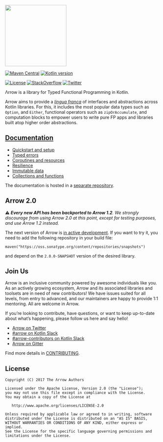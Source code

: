 <a href="https://arrow-kt.io" title="Arrow website"><img src="https://arrow-kt.io/img/arrow-brand.svg" width="200" alt=""></a>

[![Maven Central](https://img.shields.io/maven-central/v/io.arrow-kt/arrow-core?color=4caf50&label=latest%20release)](https://maven-badges.herokuapp.com/maven-central/io.arrow-kt/arrow-core)
[![Kotlin version](https://img.shields.io/badge/Kotlin-1.8.10-blue)](https://kotlinlang.org/docs/whatsnew18.html)

[![License](https://img.shields.io/badge/License-Apache%202.0-blue.svg)](https://www.apache.org/licenses/LICENSE-2.0)
[![StackOverflow](https://img.shields.io/badge/arrow--kt-grey.svg?logo=stackoverflow)](https://stackoverflow.com/questions/tagged/arrow-kt)
[![Twitter](https://img.shields.io/twitter/follow/arrow_kt?color=blue&style=flat)](https://twitter.com/arrow_kt)

Λrrow is a library for Typed Functional Programming in Kotlin.

Arrow aims to provide a [*lingua franca*](https://en.wikipedia.org/wiki/Lingua_franca) of interfaces
and abstractions across Kotlin libraries. For this, it includes the most popular data types such
as `Option`, and `Either`, functional operators such as `zipOrAccumulate`, and computation
blocks to empower users to write pure FP apps and libraries built atop higher order abstractions.

## [Documentation](http://arrow-kt.io)

- [Quickstart and setup](https://arrow-kt.io/learn/quickstart/)
- [Typed errors](https://arrow-kt.io/learn/typed-errors/)
- [Coroutines and resources](https://arrow-kt.io/learn/coroutines/)
- [Resilience](https://arrow-kt.io/learn/resilience/)
- [Immutable data](https://arrow-kt.io/learn/immutable-data/)
- [Collections and functions](https://arrow-kt.io/learn/collections-functions/)

The documentation is hosted in a [separate repository](https://github.com/arrow-kt/arrow-website).

## Arrow 2.0

⚠️ _**Every new API has been backported to Arrow 1.2**. We strongly discourage from using Arrow 2.0
at this point, except for testing purposes, and use Arrow 1.2 instead._

The next version of Arrow is [in active development](https://github.com/arrow-kt/arrow/pull/2778).
If you want to try it, you need to add the following repository in your build file:

```
maven("https://oss.sonatype.org/content/repositories/snapshots")
```

and depend on the `2.0.0-SNAPSHOT` version of the desired library.

## Join Us

Arrow is an inclusive community powered by awesome individuals like you. As an actively growing
ecosystem, Arrow and its associated libraries and toolsets are in need of new contributors! We have
issues suited for all levels, from entry to advanced, and our maintainers are happy to provide 1:1
mentoring. All are welcome in Arrow.

If you’re looking to contribute, have questions, or want to keep up-to-date about what’s happening,
please follow us here and say hello!

- [Arrow on Twitter](https://twitter.com/arrow_kt)
- [#arrow on Kotlin Slack](https://kotlinlang.slack.com/messages/C5UPMM0A0)
- [#arrow-contributors on Kotlin Slack](https://kotlinlang.slack.com/archives/C8UK6RTHU)
- [Arrow on Gitter](https://gitter.im/arrow-kt/Lobby)

Find more details in [CONTRIBUTING](CONTRIBUTING.md).

## License

    Copyright (C) 2017 The Λrrow Authors

    Licensed under the Apache License, Version 2.0 (the "License");
    you may not use this file except in compliance with the License.
    You may obtain a copy of the License at

       http://www.apache.org/licenses/LICENSE-2.0

    Unless required by applicable law or agreed to in writing, software
    distributed under the License is distributed on an "AS IS" BASIS,
    WITHOUT WARRANTIES OR CONDITIONS OF ANY KIND, either express or implied.
    See the License for the specific language governing permissions and
    limitations under the License.
